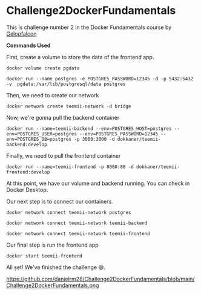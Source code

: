 # Challenge2DockerFundamentals

This is challenge number 2 in the Docker Fundamentals course by [Gelopfalcon](https://www.instagram.com/gelopfalcon/)

**Commands Used**

First, create a volume to store the data of the frontend app.

  `docker volume create pgdata`
  
  `docker run --name postgres -e POSTGRES_PASSWORD=12345 -d -p 5432:5432 -v  pgdata:/var/lib/postgresql/data postgres`

Then, we need to create our network

`docker network create teemii-network -d bridge`

Now, we're gonna pull the backend container

`docker run --name=teemii-backend --env=POSTGRES_HOST=postgres --env=POSTGRES_USER=postgres --env=POSTGRES_PASSWORD=12345 --env=POSTGRES_DB=postgres -p 3000:3000 -d dokkaner/teemii-backend:develop`

Finally, we need to pull the frontend container

`docker run --name=teemii-frontend -p 8080:80 -d dokkaner/teemii-frontend:develop`

At this point, we have our volume and backend running. You can check in Docker Desktop.

Our next step is to connect our containers.

`docker network connect teemii-network postgres`

`docker network connect teemii-network teemii-backend`

`docker network connect teemii-network teemii-frontend`

Our final step is run the frontend app

`docker start teemii-frontend`

All set! We've finished the challenge 😄.

https://github.com/danielrm28/Challenge2DockerFundamentals/blob/main/Challenge2DockerFundamentals.png
